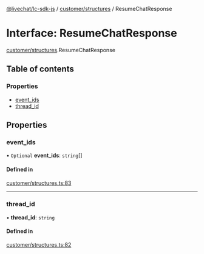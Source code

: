 [@livechat/lc-sdk-js](../README.md) / [customer/structures](../modules/customer_structures.md) / ResumeChatResponse

# Interface: ResumeChatResponse

[customer/structures](../modules/customer_structures.md).ResumeChatResponse

## Table of contents

### Properties

- [event\_ids](customer_structures.ResumeChatResponse.md#event_ids)
- [thread\_id](customer_structures.ResumeChatResponse.md#thread_id)

## Properties

### event\_ids

• `Optional` **event\_ids**: `string`[]

#### Defined in

[customer/structures.ts:83](https://github.com/livechat/lc-sdk-js/blob/11cc290/src/customer/structures.ts#L83)

___

### thread\_id

• **thread\_id**: `string`

#### Defined in

[customer/structures.ts:82](https://github.com/livechat/lc-sdk-js/blob/11cc290/src/customer/structures.ts#L82)
